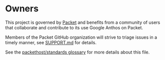 # Owners

This project is governed by [Packet](https://packet.com) and benefits from a community of users that collaborate and contribute to its use Google Anthos on Packet.

Members of the Packet GitHub organization will strive to triage issues in a timely manner, see [SUPPORT.md](SUPPORT.md) for details.

See the [packethost/standards glossary](https://github.com/packethost/standards/blob/master/glossary.md#ownersmd) for more details about this file.
